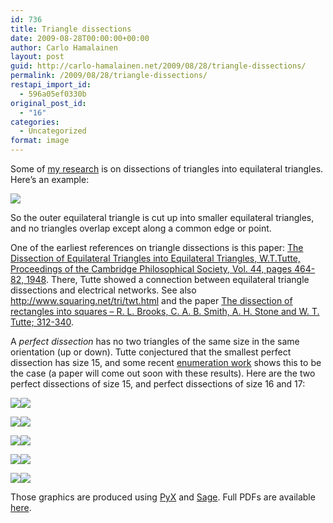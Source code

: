 ```yaml
---
id: 736
title: Triangle dissections
date: 2009-08-28T00:00:00+00:00
author: Carlo Hamalainen
layout: post
guid: http://carlo-hamalainen.net/2009/08/28/triangle-dissections/
permalink: /2009/08/28/triangle-dissections/
restapi_import_id:
  - 596a05ef0330b
original_post_id:
  - "16"
categories:
  - Uncategorized
format: image
---
```

Some of [my research](http://arxiv.org/abs/0907.1789) is on dissections of triangles into equilateral triangles. Here&#8217;s an example:

<img src="https://i2.wp.com/s3.amazonaws.com/carlo-hamalainen.net/oldblog/stuff/dissection.png?w=1100&#038;ssl=1" data-recalc-dims="1" /> 

So the outer equilateral triangle is cut up into smaller equilateral triangles, and no triangles overlap except along a common edge or point.

One of the earliest references on triangle dissections is this paper: [The Dissection of Equilateral Triangles into Equilateral Triangles, W.T.Tutte, Proceedings of the Cambridge Philosophical Society, Vol. 44, pages 464-82, 1948](http://carlo-hamalainen.net/stuff/Tutte%20-%20The%20dissection%20of%20equilateral%20triangles%20into%20equilateral%20triangles%20(1948).pdf). There, Tutte showed a connection between equilateral triangle dissections and electrical networks. See also <http://www.squaring.net/tri/twt.html> and the paper [The dissection of rectangles into squares &#8211; R. L. Brooks, C. A. B. Smith, A. H. Stone and W. T. Tutte; 312-340](http://carlo-hamalainen.net/stuff/Brooks,%20Smith,%20Stone,%20Tutte%20-%20The%20dissection%20of%20rectangles%20into%20squares%20(1940).pdf).

A _perfect dissection_ has no two triangles of the same size in the same orientation (up or down). Tutte conjectured that the smallest perfect dissection has size 15, and some recent [enumeration work](http://bitbucket.org/carlohamalainen/dissections/) shows this to be the case (a paper will come out soon with these results). Here are the two perfect dissections of size 15, and perfect dissections of size 16 and 17:

<img src="https://i1.wp.com/s3.amazonaws.com/carlo-hamalainen.net/oldblog/stuff/perfect_dissection_size15_595_r5_c3.png?w=1100&#038;ssl=1" data-recalc-dims="1" /><img src="https://i0.wp.com/s3.amazonaws.com/carlo-hamalainen.net/oldblog/stuff/perfect_dissection_size15_595_r5_c4.png?w=1100&#038;ssl=1" data-recalc-dims="1" /> 

<img src="https://i1.wp.com/s3.amazonaws.com/carlo-hamalainen.net/oldblog/stuff/perfect_dissection_size16_3073_r2_c3.png?w=1100&#038;ssl=1" data-recalc-dims="1" /><img src="https://i2.wp.com/s3.amazonaws.com/carlo-hamalainen.net/oldblog/stuff/perfect_dissection_size16_3073_r2_c5.png?w=1100&#038;ssl=1" data-recalc-dims="1" /> 

<img src="https://i2.wp.com/s3.amazonaws.com/carlo-hamalainen.net/oldblog/stuff/perfect_dissection_size17_12169_r1_c6.png?w=1100&#038;ssl=1" data-recalc-dims="1" /><img src="https://i0.wp.com/s3.amazonaws.com/carlo-hamalainen.net/oldblog/stuff/perfect_dissection_size17_12169_r5_c6.png?w=1100&#038;ssl=1" data-recalc-dims="1" /> 

<img src="https://i0.wp.com/s3.amazonaws.com/carlo-hamalainen.net/oldblog/stuff/perfect_dissection_size17_3091_r2_c4.png?w=1100&#038;ssl=1" data-recalc-dims="1" /><img src="https://i2.wp.com/s3.amazonaws.com/carlo-hamalainen.net/oldblog/stuff/perfect_dissection_size17_3091_r3_c0.png?w=1100&#038;ssl=1" data-recalc-dims="1" /> 

<img src="https://i1.wp.com/s3.amazonaws.com/carlo-hamalainen.net/oldblog/stuff/perfect_dissection_size17_3095_r0_c2.png?w=1100&#038;ssl=1" data-recalc-dims="1" /><img src="https://i2.wp.com/s3.amazonaws.com/carlo-hamalainen.net/oldblog/stuff/perfect_dissection_size17_3095_r1_c3.png?w=1100&#038;ssl=1" data-recalc-dims="1" /> 

Those graphics are produced using [PyX](http://pyx.sourceforge.net/) and [Sage](http://sagemath.org). Full PDFs are available [here](http://bitbucket.org/carlohamalainen/dissections/get/tip.zip).